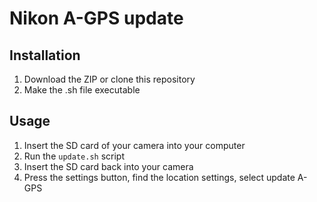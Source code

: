# Nikon A-GPS update

## Installation

1. Download the ZIP or clone this repository
2. Make the .sh file executable

## Usage

1. Insert the SD card of your camera into your computer
2. Run the `update.sh` script
3. Insert the SD card back into your camera
4. Press the settings button, find the location settings, select update A-GPS
